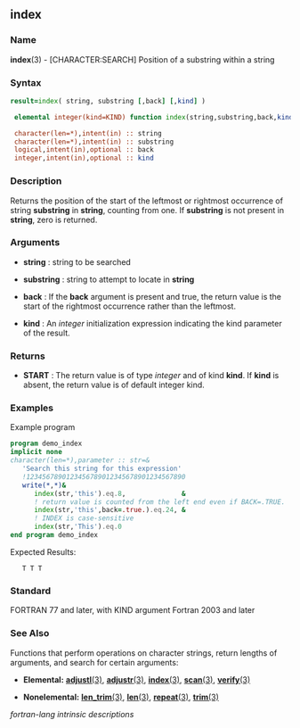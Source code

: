 ## index

### **Name**

**index**(3) - \[CHARACTER:SEARCH\] Position of a substring within a string

### **Syntax**
```fortran
result=index( string, substring [,back] [,kind] )
```
```fortran
 elemental integer(kind=KIND) function index(string,substring,back,kind)

 character(len=*),intent(in) :: string
 character(len=*),intent(in) :: substring
 logical,intent(in),optional :: back
 integer,intent(in),optional :: kind
```
### **Description**

Returns the position of the start of the leftmost or rightmost
occurrence of string **substring** in **string**, counting from one. If
**substring** is not present in **string**, zero is returned.

### **Arguments**

- **string**
  : string to be searched

- **substring**
  : string to attempt to locate in **string**

- **back**
  : If the **back** argument is present and true, the return value is the
  start of the rightmost occurrence rather than the leftmost.

- **kind**
  : An _integer_ initialization expression indicating the kind parameter
  of the result.

### **Returns**

- **START**
  : The return value is of type _integer_ and of kind **kind**. If **kind** is
  absent, the return value is of default integer kind.

### **Examples**

Example program

```fortran
program demo_index
implicit none
character(len=*),parameter :: str=&
   'Search this string for this expression'
   !1234567890123456789012345678901234567890
   write(*,*)&
      index(str,'this').eq.8,              &
      ! return value is counted from the left end even if BACK=.TRUE.
      index(str,'this',back=.true.).eq.24, &
      ! INDEX is case-sensitive
      index(str,'This').eq.0
end program demo_index
```

Expected Results:

```text
   T T T
```

### **Standard**

FORTRAN 77 and later, with KIND argument Fortran 2003
and later

### **See Also**

Functions that perform operations on character strings, return lengths
of arguments, and search for certain arguments:

- **Elemental:**
  [**adjustl**(3)](#adjustl), [**adjustr**(3)](#adjustr), [**index**(3)](#index),
  [**scan**(3)](#scan), [**verify**(3)](#verify)

- **Nonelemental:**
  [**len_trim**(3)](#len_trim),
  [**len**(3)](#len),
  [**repeat**(3)](#repeat), [**trim**(3)](#trim)

 _fortran-lang intrinsic descriptions_
